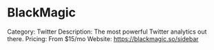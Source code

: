 # BlackMagic

Category: Twitter
Description: The most powerful Twitter analytics out there.
Pricing: From $15/mo
Website: https://blackmagic.so/sidebar